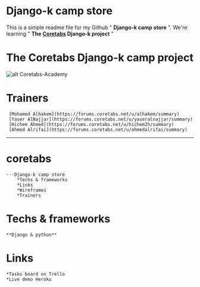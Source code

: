 # Django-k camp store

This is a simple readme file for my Github " **Django-k camp store** ".
We're learning " **The [Coretabs](https://coretabs.net/k-camps/django/) Django-k project** "

# The Coretabs Django-k camp project

![alt Coretabs-Academy](https://media-exp1.licdn.com/dms/image/C4D0BAQH0C9ax2ov8Qw/company-logo_200_200/0?e=2159024400&v=beta&t=giAScg5zoHFOQkmky7j3dROYsVuQMK_LA9X7lYns4HM)

# Trainers

     [Mohamed Alhakem](https://forums.coretabs.net/u/alhakem/summary)
     [Yaser AlNajjar](https://forums.coretabs.net/u/yaseralnajjar/summary)
     [Hichem Ahmed](https://forums.coretabs.net/u/hichem2h/summary)
     [Ahmed Alrifai](https://forums.coretabs.net/u/ahmedalrifai/summary)

***

# coretabs

    ⋅⋅⋅Django-k camp store
        *Techs & frameworks
        *Links
        *Wireframes
        *Trainers

# Techs & frameworks

    **Django & python**

# Links

    *Tasks board on Trello
    *Live demo Heroku

